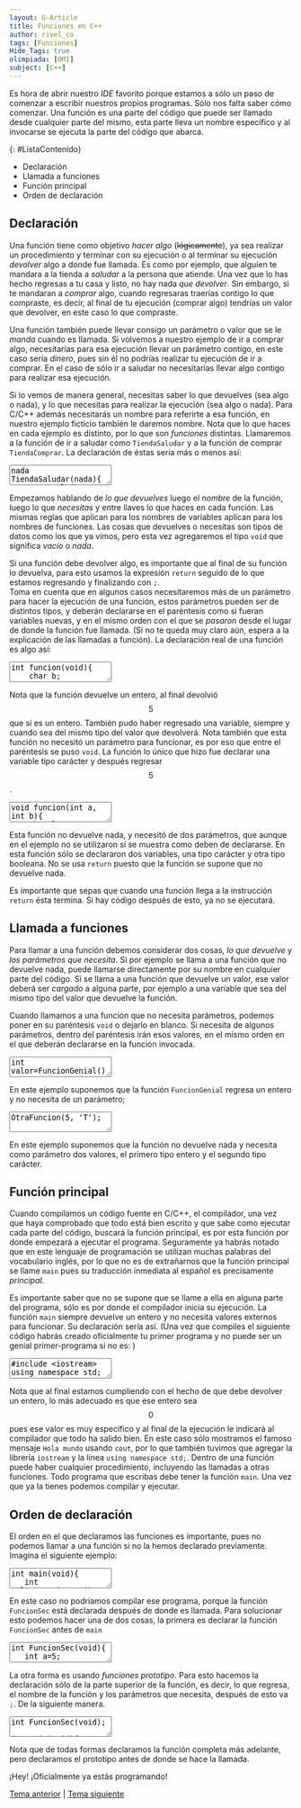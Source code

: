 ```yaml
---
layout: G-Article
title: Funciones en C++
author: rivel_co
tags: [Funciones]
Hide_Tags: true
olimpiada: [OMI]
subject: [C++]
---
```


Es hora de abrir nuestro *IDE* favorito porque estamos a sólo un paso de comenzar a escribir nuestros propios programas. Sólo nos falta saber cómo comenzar. Una función es una parte del código que puede ser llamado desde cualquier parte del mismo, esta parte lleva un nombre específico y al invocarse se ejecuta la parte del código que abarca.

{: #ListaContenido}
- Declaración
- Llamada a funciones
- Función principal
- Orden de declaración

## Declaración

Una función tiene como objetivo *hacer algo* (<s>lógicamente</s>), ya sea realizar un procedimiento y terminar con su ejecución o al terminar su ejecución *devolver* algo a donde fue llamada. Es como por ejemplo, que alguien te mandara a la tienda a *saludar* a la persona que atiende. Una vez que lo has hecho regresas a tu casa y listo, no hay nada *que devolver*. Sin embargo, si te mandaran a *comprar* algo, cuando regresaras traerías contigo lo que compraste, es decir, al final de tu ejecución (comprar algo) tendrías un valor que devolver, en este caso lo que compraste.

Una función también puede llevar consigo un parámetro o valor que se le *manda* cuando es llamada. Si volvemos a nuestro ejemplo de ir a comprar algo, necesitarías para esa ejecución llevar un parámetro contigo, en este caso sería *dinero*, pues sin él no podrías realizar tu ejecución de ir a comprar. En el caso de sólo ir a saludar no necesitarías llevar algo contigo para realizar esa ejecución.

Si lo vemos de manera general, necesitas saber lo que devuelves (sea algo o nada), y lo que necesitas para realizar la ejecución (sea algo o nada). Para C/C++ además necesitarás un nombre para referirte a esa función, en nuestro ejemplo ficticio también le daremos nombre. Nota que lo que haces en cada ejemplo es distinto, por lo que son *funciones* distintas. Llamaremos a la función de ir a saludar como `TiendaSaludar` y a la función de comprar `TiendaComprar`. La declaración de éstas sería más o menos así:

<textarea class="output">
nada TiendaSaludar(nada){
	Ir-a-saludar;
}
algo TiendaComprar(algo){
	Ir-a-comprar;
}</textarea>

Empezamos hablando de *lo que devuelves* luego el *nombre* de la función, luego lo que *necesitas* y entre llaves lo que haces en cada función. Las mismas reglas que aplican para los nombres de variables aplican para los nombres de funciones. Las cosas que devuelves o necesitas son tipos de datos como los que ya vimos, pero esta vez agregaremos el tipo `void` que significa *vacío* o *nada*.

Si una función debe devolver algo, es importante que al final de su función lo devuelva, para esto usamos la expresión `return` seguido de lo que estamos regresando y finalizando con `;`.
<br>
Toma en cuenta que en algunos casos necesitaremos más de un parámetro para hacer la ejecución de una función, estos parámetros pueden ser de distintos tipos, y deberán declararse en el paréntesis como si fueran variables nuevas, y en el mismo orden con el que se *pasaron* desde el lugar de donde la función fue llamada. (<span>Si no te queda muy claro aún, espera a la explicación de las llamadas a función</span>). La declaración real de una función es algo así:

<textarea class="cpp">
int funcion(void){
	char b;
	return 5;
}</textarea>

Nota que la función devuelve un entero, al final devolvió $$ 5 $$ que sí es un entero. También pudo haber regresado una variable, siempre y cuando sea del mismo tipo del valor que devolverá. Nota también que esta función no necesitó un parámetro para funcionar, es por eso que entre el paréntesis se puso `void`. La función lo único que hizo fue declarar una variable tipo carácter y después regresar $$ 5 $$.

<textarea class="cpp">
void funcion(int a, int b){
	char letra;
	bool otra;
}</textarea>

Esta función no devuelve nada, y necesitó de dos parámetros, que aunque en el ejemplo no se utilizaron sí se muestra como deben de declararse. En esta función sólo se declararon dos variables, una tipo carácter y otra tipo booleana. No se usa `return` puesto que la función se supone que no devuelve nada.

Es importante que sepas que cuando una función llega a la instrucción `return` ésta termina. Si hay código después de esto, ya no se ejecutará.

## Llamada a funciones

Para llamar a una función debemos considerar dos cosas, *lo que devuelve* y *los parámetros que necesita*. Si por ejemplo se llama a una función que no devuelve nada, puede llamarse directamente por su nombre en cualquier parte del código. Si se llama a una función que devuelve un valor, ese valor deberá ser *cargado* a alguna parte, por ejemplo a una variable que sea del mismo tipo del valor que devuelve la función.

Cuando llamamos a una función que no necesita parámetros, podemos poner en su paréntesis `void` o dejarlo en blanco. Si necesita de algunos parámetros, dentro del paréntesis irán esos valores, en el mismo orden en el que deberán declararse en la función invocada.

<textarea class="cpp">
int valor=FuncionGenial();</textarea>

En este ejemplo suponemos que la función `FuncionGenial` regresa un entero y no necesita de un parámetro;

<textarea class="cpp">
OtraFuncion(5, 'T');</textarea>

En este ejemplo suponemos que la función no devuelve nada y necesita como parámetro dos valores, el primero tipo entero y el segundo tipo carácter.

## Función principal

Cuando compilamos un código fuente en C/C++, el compilador, una vez que haya comprobado que todo está bien escrito y que sabe como ejecutar cada parte del código, buscará la función principal, es por esta función por donde empezará a ejecutar el programa. Seguramente ya habrás notado que en este lenguaje de programación se utilizan muchas palabras del vocabulario inglés, por lo que no es de extrañarnos que la función principal se llame `main` pues su traducción inmediata al español es precisamente *principal*.

Es importante saber que no se supone que se llame a ella en alguna parte del programa, sólo es por donde el compilador inicia su ejecución. La función `main` siempre devuelve un entero y no necesita valores externos para funcionar. Su declaración sería así. (<span>Una vez que compiles el siguiente código habrás creado oficialmente tu primer programa y no puede ser un genial primer-programa si no es: </span>)

<textarea class="cpp">
#include &lt;iostream&gt;
using namespace std;

int main(void){
   cout << "Hola mundo";
   return 0;
}</textarea>

Nota que al final estamos cumpliendo con el hecho de que debe devolver un entero, lo más adecuado es que ese entero sea $$ 0 $$ pues ese valor es muy específico y al final de la ejecución le indicará al compilador que todo ha salido bien. En este caso sólo mostramos el famoso mensaje `Hola mundo` usando `cout`, por lo que también tuvimos que agregar la librería `iostream` y la línea `using namespace std;`. Dentro de una función puede haber cualquier procedimiento, incluyendo las llamadas a otras funciones. Todo programa que escribas debe tener la función `main`. Una vez que ya la tienes podemos compilar y ejecutar.

## Orden de declaración

El orden en el que declaramos las funciones es importante, pues no podemos llamar a una función si no la hemos declarado previamente. Imagina el siguiente ejemplo:

<textarea class="cpp">
int main(void){
   int valor=FuncionSec();
   return 0;
}

int FuncionSec(void){
   int a=5;
   return a;
}</textarea>

En este caso no podríamos compilar ese programa, porque la función `FuncionSec` está declarada después de donde es llamada. Para solucionar esto podemos hacer una de dos cosas, la primera es declarar la función `FuncionSec` antes de `main`

<textarea class="cpp">
int FuncionSec(void){
   int a=5;
   return a;
}

int main(void){
   int valor=FuncionSec();
   return 0;
}</textarea>

La otra forma es usando *funciones prototipo*. Para esto hacemos la declaración sólo de la parte superior de la función, es decir, lo que regresa, el nombre de la función y los parámetros que necesita, después de esto va `;`. De la siguiente manera.

<textarea class="cpp">
int FuncionSec(void);

int main(void){
   int valor=FuncionSec();
   return 0;
}

int FuncionSec(void){
   int a=5;
   return a;
}</textarea>

Nota que de todas formas declaramos la función completa más adelante, pero declaramos el prototipo antes de donde se hace la llamada.

<span>¡Hey! ¡Oficialmente ya estás programando!</span>

<div class="Nav">
	<a href="{{ site.baseurl }}/C++/Introduccion/Variables/" title="Variables &vert; #iP Code">Tema anterior</a> | <a href="{{ site.baseurl }}/C++/Introduccion/Operadores/" title="Operadores &vert; #iP Code">Tema siguiente</a>
</div>
